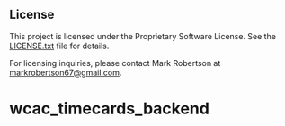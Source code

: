 ## License

This project is licensed under the Proprietary Software License. See the [LICENSE.txt](./LICENSE.txt) file for details.

For licensing inquiries, please contact Mark Robertson at [markrobertson67@gmail.com](mailto:markrobertson67@gmail.com).

# wcac_timecards_backend